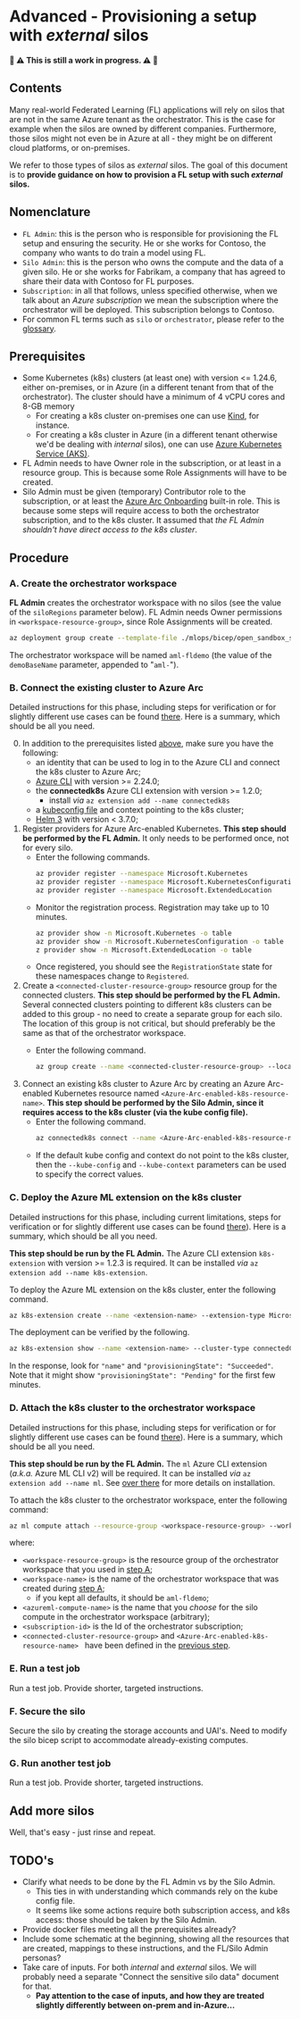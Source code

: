 # Advanced - Provisioning a setup with _external_ silos
**:construction: :warning: This is still a work in progress. :warning: :construction:**


## Contents
Many real-world Federated Learning (FL) applications will rely on silos that are not in the same Azure tenant as the orchestrator. This is the case for example when the silos are owned by different companies. Furthermore, those silos might not even be in Azure at all - they might be on different cloud platforms, or on-premises.

We refer to those types of silos as _external_ silos. The goal of this document is to **provide guidance on how to provision a FL setup with such _external_ silos.**


## Nomenclature
- `FL Admin`: this is the person who is responsible for provisioning the FL setup and ensuring the security. He or she works for Contoso, the company who wants to do train a model using FL.
- `Silo Admin`: this is the person who owns the compute and the data of a given silo. He or she works for Fabrikam, a company that has agreed to share their data with Contoso for FL purposes. 
- `Subscription`: in all that follows, unless specified otherwise, when we talk about an _Azure subscription_ we mean the subscription where the orchestrator will be deployed. This subscription belongs to Contoso.
- For common FL terms such as `silo` or `orchestrator`, please refer to the [glossary](./glossary.md).


## Prerequisites
- Some Kubernetes (k8s) clusters (at least one) with version <= 1.24.6, either on-premises, or in Azure (in a different tenant from that of the orchestrator). The cluster should have a minimum of 4 vCPU cores and 8-GB memory
  - For creating a k8s cluster on-premises one can use [Kind](https://kind.sigs.k8s.io/), for instance.
  - For creating a k8s cluster in Azure (in a different tenant otherwise we'd be dealing with _internal_ silos), one can use [Azure Kubernetes Service (AKS)](https://portal.azure.com/#create/microsoft.aks).
- FL Admin needs to have Owner role in the subscription, or at least in a resource group. This is because some Role Assignments will have to be created.
- Silo Admin must be given (temporary) Contributor role to the subscription, or at least the [Azure Arc Onboarding](https://learn.microsoft.com/en-us/azure/role-based-access-control/built-in-roles#kubernetes-cluster---azure-arc-onboarding) built-in role. This is because some steps will require access to both the orchestrator subscription, and to the k8s cluster. It assumed that _the FL Admin shouldn't have direct access to the k8s cluster_.


## Procedure

### A. Create the orchestrator workspace
**FL Admin** creates the orchestrator workspace with no silos (see the value of the `siloRegions` parameter below). FL Admin needs Owner permissions in `<workspace-resource-group>`, since Role Assignments will be created.
```bash 
az deployment group create --template-file ./mlops/bicep/open_sandbox_setup.bicep --resource-group <workspace-resource-group> --parameters demoBaseName="fldemo" siloRegions=[]
```
The orchestrator workspace will be named `aml-fldemo` (the value of the `demoBaseName` parameter, appended to "`aml-`").
### B. Connect the existing cluster to Azure Arc
Detailed instructions for this phase, including steps for verification or for slightly different use cases can be found [there](https://learn.microsoft.com/en-us/azure/azure-arc/kubernetes/quickstart-connect-cluster?tabs=azure-cli). Here is a summary, which should be all you need.

0. In addition to the prerequisites listed [above](#prerequisites), make sure you have the following:
    - an identity that can be used to log in to the Azure CLI and connect the k8s cluster to Azure Arc;
    - [Azure CLI](https://learn.microsoft.com/en-us/cli/azure/install-azure-cli) with version >= 2.24.0;
    - the **connectedk8s** Azure CLI extension with version >= 1.2.0;
      - install _via_ `az extension add --name connectedk8s`
    - a [kubeconfig file](https://kubernetes.io/docs/concepts/configuration/organize-cluster-access-kubeconfig/) and context pointing to the k8s cluster;
    - [Helm 3](https://helm.sh/docs/intro/install) with version < 3.7.0;
1. Register providers for Azure Arc-enabled Kubernetes. **This step should be performed by the FL Admin.** It only needs to be performed once, not for every silo.
    - Enter the following commands.
      ```bash
      az provider register --namespace Microsoft.Kubernetes
      az provider register --namespace Microsoft.KubernetesConfiguration
      az provider register --namespace Microsoft.ExtendedLocation
      ```
    - Monitor the registration process. Registration may take up to 10 minutes.
      ```bash
      az provider show -n Microsoft.Kubernetes -o table
      az provider show -n Microsoft.KubernetesConfiguration -o table
      z provider show -n Microsoft.ExtendedLocation -o table
      ```
    - Once registered, you should see the `RegistrationState` state for these namespaces change to `Registered`.
2. Create a `<connected-cluster-resource-group>` resource group for the connected clusters. **This step should be performed by the FL Admin.** Several connected clusters pointing to different k8s clusters can be added to this group - no need to create a separate group for each silo. The location of this group <connected-cluster-resource-group-location> is not critical, but should preferably be the same as that of the orchestrator workspace.
    - Enter the following command.
      ```bash
      az group create --name <connected-cluster-resource-group> --location <connected-cluster-resource-group-location>
      ```
3. Connect an existing k8s cluster to Azure Arc by creating an Azure Arc-enabled Kubernetes resource named `<Azure-Arc-enabled-k8s-resource-name>`. **This step should be performed by the Silo Admin, since it requires access to the k8s cluster (via the kube config file).** 
    - Enter the following command.
      ```bash
      az connectedk8s connect --name <Azure-Arc-enabled-k8s-resource-name> --resource-group <connected-cluster-resource-group>
      ```
    - If the default kube config and context do not point to the k8s cluster, then the `--kube-config` and `--kube-context` parameters can be used to specify the correct values.


### C. Deploy the Azure ML extension on the k8s cluster
Detailed instructions for this phase, including current limitations, steps for verification or for slightly different use cases can be found [there](https://learn.microsoft.com/en-us/azure/machine-learning/how-to-deploy-kubernetes-extension?tabs=deploy-extension-with-cli)). Here is a summary, which should be all you need.

**This step should be run by the FL Admin.** The Azure CLI extension `k8s-extension` with version >= 1.2.3 is required. It can be installed _via_ `az extension add --name k8s-extension`. 

To deploy the Azure ML extension on the k8s cluster, enter the following command.
```bash
az k8s-extension create --name <extension-name> --extension-type Microsoft.AzureML.Kubernetes --config enableTraining=True --cluster-type connectedClusters --cluster-name <Azure-Arc-enabled-k8s-resource-name> --resource-group <connected-cluster-resource-group> --scope cluster
```

The deployment can be verified by the following.
```bash
az k8s-extension show --name <extension-name> --cluster-type connectedClusters --cluster-name <Azure-Arc-enabled-k8s-resource-name> --resource-group <connected-cluster-resource-group>
```

In the response, look for `"name"` and `"provisioningState": "Succeeded"`. Note that it might show `"provisioningState": "Pending"` for the first few minutes.


### D. Attach the k8s cluster to the orchestrator workspace
Detailed instructions for this phase, including steps for verification or for slightly different use cases can be found [there](https://learn.microsoft.com/en-us/azure/machine-learning/how-to-attach-kubernetes-to-workspace?tabs=cli)). Here is a summary, which should be all you need.

**This step should be run by the FL Admin.** The `ml` Azure CLI extension (_a.k.a._ Azure ML CLI v2) will be required. It can be installed _via_ `az extension add --name ml`. See [over there](https://learn.microsoft.com/en-us/azure/machine-learning/how-to-configure-cli?tabs=public) for more details on installation.

To attach the k8s cluster to the orchestrator workspace, enter the following command:
```bash
az ml compute attach --resource-group <workspace-resource-group> --workspace-name <workspace-name> --type Kubernetes --name <azureml-compute-name> --resource-id "/subscriptions/<subscription-id>/resourceGroups/<connected-cluster-resource-group>/providers/Microsoft.Kubernetes/connectedClusters/<Azure-Arc-enabled-k8s-resource-name> " --identity-type SystemAssigned --no-wait
```
where:
- `<workspace-resource-group>` is the resource group of the orchestrator workspace that you used in [step A](#a-create-the-orchestrator-workspace);
- `<workspace-name>` is the name of the orchestrator workspace that was created during [step A](#a-create-the-orchestrator-workspace);
  - if you kept all defaults, it should be `aml-fldemo`;
- `<azureml-compute-name>` is the name that you _choose_ for the silo compute in the orchestrator workspace (arbitrary);
- `<subscription-id>` is the Id of the orchestrator subscription;
- `<connected-cluster-resource-group>` and `<Azure-Arc-enabled-k8s-resource-name> ` have been defined in the [previous step](#c-deploy-the-azure-ml-extension-on-the-k8s-cluster).


### E. Run a test job
Run a test job. Provide shorter, targeted instructions.


### F. Secure the silo
Secure the silo by creating the storage accounts and UAI's. Need to modify the silo bicep script to accommodate already-existing computes.


### G. Run another test job
Run a test job. Provide shorter, targeted instructions.


## Add more silos 
Well, that's easy - just rinse and repeat.


## TODO's
- Clarify what needs to be done by the FL Admin vs by the Silo Admin.
  - This ties in with understanding which commands rely on the kube config file. 
  - It seems like some actions require both subscription access, and k8s access: those should be taken by the Silo Admin.
- Provide docker files meeting all the prerequisites already?
- Include some schematic at the beginning, showing all the resources that are created, mappings to these instructions, and the FL/Silo Admin personas?
- Take care of inputs. For both _internal_ and _external_ silos. We will probably need a separate "Connect the sensitive silo data" document for that.
  - **Pay attention to the case of inputs, and how they are treated slightly differently between on-prem and in-Azure...**